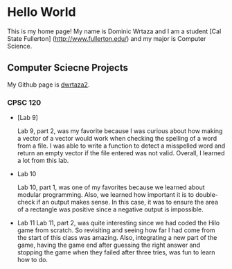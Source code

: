 # Hello World
This is my home page! My name is Dominic Wrtaza and I am a student [Cal State Fullerton] (http://www.fullerton.edu/) and my major is Computer Science. 

## Computer Sciecne Projects 

My Github page is [dwrtaza2](http://github/dwrtaza2).

### CPSC 120

* [Lab 9]
    
    Lab 9, part 2, was my favorite because I was curious about how making a vector of a vector would work when checking the spelling of a word from a file. I was able to write a function to detect a misspelled word and return an empty vector if the file entered was not valid. Overall, I learned a lot from this lab.  

* Lab 10

    Lab 10, part 1, was one of my favorites because we learned about modular programming. Also, we learned how important it is to double-check if an output makes sense. In this case, it was to ensure the area of a rectangle was positive since a negative output is impossible. 

* Lab 11
    Lab 11, part 2, was quite interesting since we had coded the Hilo game from scratch. So revisiting and seeing how far I had come from the start of this class was amazing. Also, integrating a new part of the game, having the game end after guessing the right answer and stopping the game when they failed after three tries, was fun to learn how to do. 
